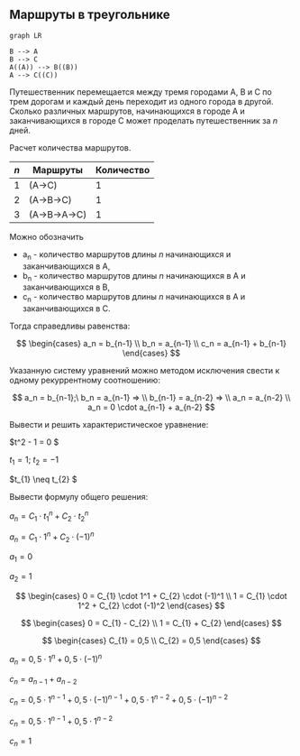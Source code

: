 ## Маршруты в треугольнике
```mermaid
graph LR

B --> A
B --> C
A((A)) --> B((B))
A --> C((C))
```

Путешественник перемещается между тремя городами A, B и C по трем дорогам и каждый день переходит из одного города в другой. Сколько различных маршрутов, начинающихся в городе A и заканчивающихся в городе С может проделать путешественник за *n* дней.

Расчет количества маршрутов.

| *n* | Маршруты                   | Количество |
|-----|----------------------------|------------|
| 1   | (A->С)                     | 1          |
| 2   | (A->B->С)                  | 1          |
| 3   | (A->B->A->С)               | 1          |

Можно обозначить
* a<sub>n</sub> - количество маршрутов длины *n* начинающихся и заканчивающихся 
в A,
* b<sub>n</sub> - количество маршрутов длины *n* начинающихся в A и 
заканчивающихся в B,
* c<sub>n</sub> - количество маршрутов длины *n* начинающихся в A и 
заканчивающихся в C.

Тогда справедливы равенства:

$$
\begin{cases}
a_n = b_{n-1}
\\
b_n = a_{n-1}
\\
c_n = a_{n-1} + b_{n-1}
\end{cases}
$$

Указанную систему уравнений можно методом исключения свести к одному рекуррентному соотношению:

$$
a_n = b_{n-1};\ b_n = a_{n-1} =>
\\
b_{n-1} = a_{n-2} =>
\\
a_n = a_{n-2}
\\
a_n = 0 \cdot a_{n-1} + a_{n-2}
$$

Вывести и решить характеристическое уравнение:

$t^2 - 1 = 0 $

$t_{1} = 1; \ t_{2} = -1$

$t_{1} \neq t_{2} $

Вывести формулу общего решения:

$a_n = C_{1} \cdot t_{1}^n + C_{2} \cdot t_{2}^n$

$a_n = C_{1} \cdot 1^n + C_{2} \cdot (-1)^n$

$a_{1} = 0$

$a_{2} = 1$

$$
\begin{cases}
0 = C_{1} \cdot 1^1 + C_{2} \cdot (-1)^1
\\
1 = C_{1} \cdot 1^2 + C_{2} \cdot (-1)^2
\end{cases}
$$

$$
\begin{cases}
0 = C_{1} - C_{2}
\\
1 = C_{1} + C_{2}
\end{cases}
$$

$$
\begin{cases}
C_{1} = 0,5
\\
C_{2} = 0,5
\end{cases}
$$

$a_n = 0,5 \cdot 1^n + 0,5 \cdot (-1)^n$

$c_n = a_{n-1} + a_{n-2}$

$c_n = 0,5 \cdot 1^{n-1} + 0,5 \cdot (-1)^{n-1} + 0,5 \cdot 1^{n-2} + 0,5 \cdot (-1)^{n-2}$

$c_n = 0,5 \cdot 1^{n-1} + 0,5 \cdot 1^{n-2}$

$c_n = 1$